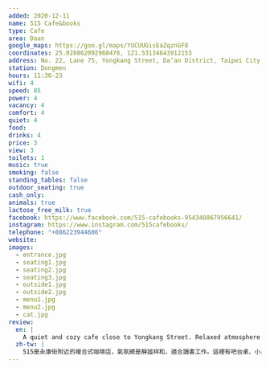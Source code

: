 ```yaml
---
added: 2020-12-11
name: 515 Cafe&books
type: Cafe
area: Daan
google_maps: https://goo.gl/maps/YUCUUGisEaZqznGF8
coordinates: 25.028862092968478, 121.53134643912153
address: No. 22, Lane 75, Yongkang Street, Da’an District, Taipei City, Taiwan 106
station: Dongmen
hours: 11:30-23
wifi: 4
speed: 85
power: 4
vacancy: 4
comfort: 4
quiet: 4
food: 
drinks: 4
price: 3
view: 3
toilets: 1
music: true
smoking: false
standing_tables: false
outdoor_seating: true
cash_only: 
animals: true
lactose_free_milk: true
facebook: https://www.facebook.com/515-cafebooks-954340867956641/
instagram: https://www.instagram.com/515cafebooks/
telephone: "+886223944606"
website: 
images:
  - entrance.jpg
  - seating1.jpg
  - seating2.jpg
  - seating3.jpg
  - outside1.jpg
  - outside2.jpg
  - menu1.jpg
  - menu2.jpg
  - cat.jpg
review:
  en: |
    A quiet and cozy cafe close to Yongkang Street. Relaxed atmosphere good for working or studying. There are counter seats, small tables, and a large worktable (which I think can be reserved). The outdoor seating looks like a good option when the weather is nice. There are two cats that may come up and say hi to you (you can find their names in the menu). The restroom facilities are quite basic.
  zh-tw: |
    515是永康街附近的複合式咖啡店，氣氛總是靜謐祥和，適合讀書工作。這裡有吧台桌、小桌和工作桌（我想大桌應該是能訂位的），戶外座位看起來在天氣好的時候也很舒適。這裡有兩隻熱情的好朋友，可能會來跟你打招呼唷！你還可以看到牠們的名字就寫在菜單上。
---
```

